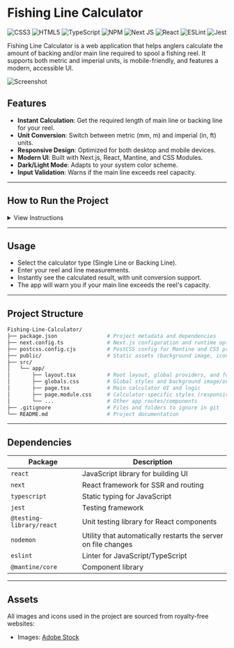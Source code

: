 # Fishing Line Calculator

![CSS3](https://img.shields.io/badge/css3-%231572B6.svg?style=for-the-badge&logo=css3&logoColor=white) ![HTML5](https://img.shields.io/badge/html5-%23E34F26.svg?style=for-the-badge&logo=html5&logoColor=white) ![TypeScript](https://img.shields.io/badge/typescript-%23007ACC.svg?style=for-the-badge&logo=typescript&logoColor=white) ![NPM](https://img.shields.io/badge/NPM-%23CB3837.svg?style=for-the-badge&logo=npm&logoColor=white) ![Next JS](https://img.shields.io/badge/Next-black?style=for-the-badge&logo=next.js&logoColor=white) ![React](https://img.shields.io/badge/react-%2320232a.svg?style=for-the-badge&logo=react&logoColor=%2361DAFB) ![ESLint](https://img.shields.io/badge/ESLint-4B3263?style=for-the-badge&logo=eslint&logoColor=white) ![Jest](https://img.shields.io/badge/-jest-%23C21325?style=for-the-badge&logo=jest&logoColor=white)

Fishing Line Calculator is a web application that helps anglers calculate the amount of backing and/or main line required to spool a fishing reel. It supports both metric and imperial units, is mobile-friendly, and features a modern, accessible UI.

![Screenshot](public/home.png)

## Features

* **Instant Calculation**: Get the required length of main line or backing line for your reel.
* **Unit Conversion**: Switch between metric (mm, m) and imperial (in, ft) units.
* **Responsive Design**: Optimized for both desktop and mobile devices.
* **Modern UI**: Built with Next.js, React, Mantine, and CSS Modules.
* **Dark/Light Mode**: Adapts to your system color scheme.
* **Input Validation**: Warns if the main line exceeds reel capacity.

---

## How to Run the Project

<details>
<summary>View Instructions</summary>

### 1. Clone the Repository

```bash
git clone https://github.com/Noah-Bakr/Fishing-Line-Calculator.git
cd Fishing-Line-Calculator
```

### 2. Install Dependencies

Make sure you have **Node.js (v18+)** and npm installed. Then run:

```bash
npm install
```

### 3. Start the Development Server

```bash
npm run dev
```

Open [http://localhost:3000](http://localhost:3000) in your browser to use the calculator.

</details>

---

## Usage

* Select the calculator type (Single Line or Backing Line).
* Enter your reel and line measurements.
* Instantly see the calculated result, with unit conversion support.
* The app will warn you if your main line exceeds the reel's capacity.

---

## Project Structure

```bash
Fishing-Line-Calculator/
├── package.json                # Project metadata and dependencies
├── next.config.ts              # Next.js configuration and runtime options
├── postcss.config.cjs          # PostCSS config for Mantine and CSS processing
├── public/                     # Static assets (background image, icons, etc.)
├── src/
│   └── app/
│       ├── layout.tsx          # Root layout, global providers, and fonts
│       ├── globals.css         # Global styles and background image/overlay
│       ├── page.tsx            # Main calculator UI and logic
│       ├── page.module.css     # Calculator-specific styles (responsive, modern)
│       └── ...                 # Other app routes/components
├── .gitignore                  # Files and folders to ignore in git
└── README.md                   # Project documentation
```

---

## Dependencies

| Package                   | Description                                                        |
|---------------------------|--------------------------------------------------------------------|
| `react`                   | JavaScript library for building UI                                 |
| `next`                    | React framework for SSR and routing                                |
| `typescript`              | Static typing for JavaScript                                       |
| `jest`                    | Testing framework                                                  |
| `@testing-library/react`  | Unit testing library for React components                          |
| `nodemon`                 | Utility that automatically restarts the server on file changes     |
| `eslint`                  | Linter for JavaScript/TypeScript                                   |
| `@mantine/core`           | Component library                                                  |

---

## Assets

All images and icons used in the project are sourced from royalty-free websites:

* Images: [Adobe Stock](https://stock.adobe.com)
